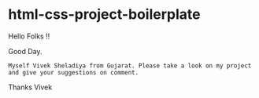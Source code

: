 # html-css-project-boilerplate

Hello Folks !!

Good Day.

    Myself Vivek Sheladiya from Gujarat. Please take a look on my project and give your suggestions on comment.

Thanks
Vivek
